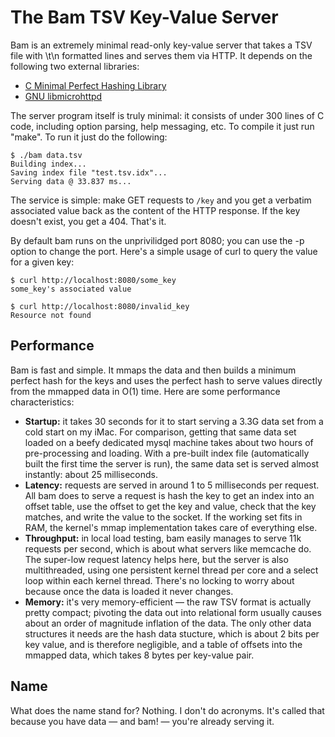 The Bam TSV Key-Value Server
============================

Bam is an extremely minimal read-only key-value server that takes a TSV file with <key>\t<value>\n formatted lines and serves them via HTTP. It depends on the following two external libraries:

  * <a href="http://cmph.sourceforge.net/">C Minimal Perfect Hashing Library</a>
  * <a href="http://www.gnu.org/software/libmicrohttpd/">GNU libmicrohttpd</a>

The server program itself is truly minimal: it consists of under 300 lines of C code, including option parsing, help messaging, etc. To compile it just run "make". To run it just do the following:

    $ ./bam data.tsv
    Building index...
    Saving index file "test.tsv.idx"...
    Serving data @ 33.837 ms...

The service is simple: make GET requests to `/key` and you get a verbatim associated value back as the content of the HTTP response. If the key doesn't exist, you get a 404. That's it.

By default bam runs on the unprivilidged port 8080; you can use the -p option to change the port. Here's a simple usage of curl to query the value for a given key:

    $ curl http://localhost:8080/some_key
    some_key's associated value

    $ curl http://localhost:8080/invalid_key
    Resource not found


Performance
-----------

Bam is fast and simple. It mmaps the data and then builds a minimum perfect hash for the keys and uses the perfect hash to serve values directly from the mmapped data in O(1) time. Here are some performance characteristics:

  * <b>Startup:</b> it takes 30 seconds for it to start serving a 3.3G data set from a cold start on my iMac. For comparison, getting that same data set loaded on a beefy dedicated mysql machine takes about two hours of pre-processing and loading. With a pre-built index file (automatically built the first time the server is run), the same data set is served almost instantly: about 25 milliseconds.
  * <b>Latency:</b> requests are served in around 1 to 5 milliseconds per request. All bam does to serve a request is hash the key to get an index into an offset table, use the offset to get the key and value, check that the key matches, and write the value to the socket. If the working set fits in RAM, the kernel's mmap implementation takes care of everything else.
  * <b>Throughput:</b> in local load testing, bam easily manages to serve 11k requests per second, which is about what servers like memcache do. The super-low request latency helps here, but the server is also multithreaded, using one persistent kernel thread per core and a select loop within each kernel thread. There's no locking to worry about because once the data is loaded it never changes.
  * <b>Memory:</b> it's very memory-efficient — the raw TSV format is actually pretty compact; pivoting the data out into relational form usually causes about an order of magnitude inflation of the data. The only other data structures it needs are the hash data stucture, which is about 2 bits per key value, and is therefore negligible, and a table of offsets into the mmapped data, which takes 8 bytes per key-value pair.

Name
----

What does the name stand for? Nothing. I don't do acronyms. It's called that because you have data — and bam! — you're already serving it.

